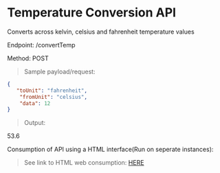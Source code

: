 # Temperature Conversion API
Converts across kelvin, celsius and fahrenheit temperature values


Endpoint: /convertTemp

Method: POST


> Sample payload/request:

```JSON
{
   "toUnit": "fahrenheit",
    "fromUnit": "celsius",
    "data": 12
}
```

> Output:


53.6


Consumption of API using a HTML interface(Run on seperate instances): 

>See link to HTML web consumption: [HERE](https://github.com/minusZeroo/tempconverter/blob/master/temp.html)
